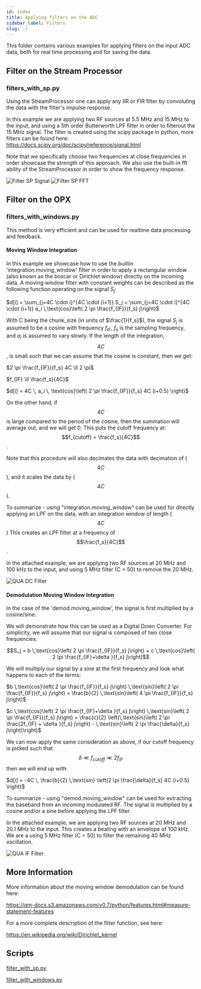 ```yaml
---
id: index
title: Applying filters on the ADC
sidebar_label: Filters
slug: ./
---
```


This folder contains various examples for applying filters on the input ADC data, both for real time processing and for saving the data.

## Filter on the Stream Processor
### filters_with_sp.py

Using the StreamProcessor one can apply any IIR or FIR filter by convoluting the data with the filter's impulse response.

In this example we are applying two RF sources at 5.5 MHz and 15 MHz to the input, and using a 5th order Butterworth LPF filter in order to filterout the 15 MHz signal.
The filter is created using the scipy package in python, more filters can be found here:
https://docs.scipy.org/doc/scipy/reference/signal.html

Note that we specifically choose two frequencies at close frequencies in order showcase the strength of this approach.
We also use the built-in fft ability of the StreamProcessor in order to show the frequency response.

![Filter SP Signal](filters_with_sp.png "Filter SP Signal")
![Filter SP FFT](filters_with_sp_fft.png "Filter SP FFT")

## Filter on the OPX
### filters_with_windows.py

This method is very efficient and can be used for realtime data processing and feedback.

#### Moving Window Integration 
In this example we showcase how to use the builtin 'integration.moving_window' filter in order to apply a rectangular window (also known as the boxcar or Dirichlet window) directly on the incoming data.
A moving window filter with constant weights can be described as the following function operating on the signal $S_j$:

$d[i] = \sum_{j=4C \cdot i}^{4C \cdot (i+1)} S_j = \sum_{j=4C \cdot i}^{4C \cdot (i+1)} a_i \,\text{cos}\left( 2 \pi \frac{f_{IF}}{f_s} j\right)$

With C being the chunk\_size (in units of $\frac{1}{f_s}$), the signal $S_j$ is assumed to be a cosine with frequency $f_{IF}$, $f_s$ is the sampling frequency, and $a_i$ is assumed to vary slowly.
If the length of the integration, $$4C$$, is small such that we can assume that the cosine is constant, then we get:

$2 \pi \frac{f_{IF}}{f_s} 4C \ll 2 \pi$

$f_{IF} \ll \frac{f_s}{4C}$

$d[i] = 4C \, a_i \, \text{cos}\left( 2 \pi \frac{f_{IF}}{f_s} 4C (i+0.5) \right)$

On the other hand, if $$4C$$ is large compared to the period of the cosine, then the summation will average out, and we will get 0.
This puts the cutoff frequency at: $$f_{cutoff} = \frac{f_s}{4C}$$.

Note that this procedure will also decimates the data with decimation of ($$4C$$), and it scales the data by ($$4C$$).

To summarize - using "integration.moving_window" can be used for directly applying an LPF on the data, with an integration window of length ($$4C$$) 
This creates an LPF filter at a frequency of $$\frac{f_s}{4C}$$.

In the attached example, we are applying two RF sources at 20 MHz and 100 kHz to the input, and using 5 MHz filter (C = 50) to remove the 20 MHz.

![QUA DC Filter](filters_with_windows_DC.png "QUA DC Filter")

#### Demodulation Moving Window Integration
In the case of the 'demod.moving_window', the signal is first multiplied by a cosine/sine.

We will demonstrate how this can be used as a Digital Down Converter.
For simplicity, we will assume that our signal is composed of two close frequencies:

$$S_j = b \,\text{cos}\left( 2 \pi \frac{f_{IF}}{f_s} j\right) + c \,\text{cos}\left( 2 \pi \frac{f_{IF}+\delta }{f_s} j\right)$$

We will multiply our signal by a sine at the first frequency and look what happens to each of the terms:

$b \,\text{cos}\left( 2 \pi \frac{f_{IF}}{f_s} j\right) \,\text{sin}\left( 2 \pi \frac{f_{IF}}{f_s} j\right) = \frac{b}{2} \,\text{sin}\left( 4 \pi \frac{f_{IF}}{f_s} j\right)$

$c \,\text{cos}\left( 2 \pi \frac{f_{IF}+\delta }{f_s} j\right) \,\text{sin}\left( 2 \pi \frac{f_{IF}}{f_s} j\right) = \frac{c}{2} \left(\,\text{sin}\left( 2 \pi \frac{2f_{IF} + \delta }{f_s} j\right) - \,\text{sin}\left( 2 \pi \frac{\delta}{f_s} j\right)\right)$

We can now apply the same consideration as above, if our cutoff frequency is picked such that $$\delta \ll f_{cutoff} \ll 2 f_{IF}$$ then we will end up with:

$d[i] = -4C \, \frac{b}{2} \,\text{sin} \left(2 \pi \frac{\delta}{f_s} 4C (i+0.5) \right)$

To summarize - using "demod.moving_window" can be used for extracting the baseband from an incoming modulated RF.
The signal is multiplied by a cosine and/or a sine before applying the LPF filter.

In the attached example, we are applying two RF sources at 20 MHz and 20.1 MHz to the input. This creates a beating with an envelope of 100 kHz. We are a using 5 MHz filter (C = 50) to filter the remaining 40 MHz oscillation.

![QUA IF Filter](filters_with_windows_IF.png "QUA IF Filter")

## More Information
More information about the moving window demodulation can be found here:

https://qm-docs.s3.amazonaws.com/v0.7/python/features.html#measure-statement-features

For a more complete description of the filter function, see here:

https://en.wikipedia.org/wiki/Dirichlet_kernel

## Scripts

[filter_with_sp.py](filters_with_sp.py)

[filter_with_windows.py](filters_with_sp.py)